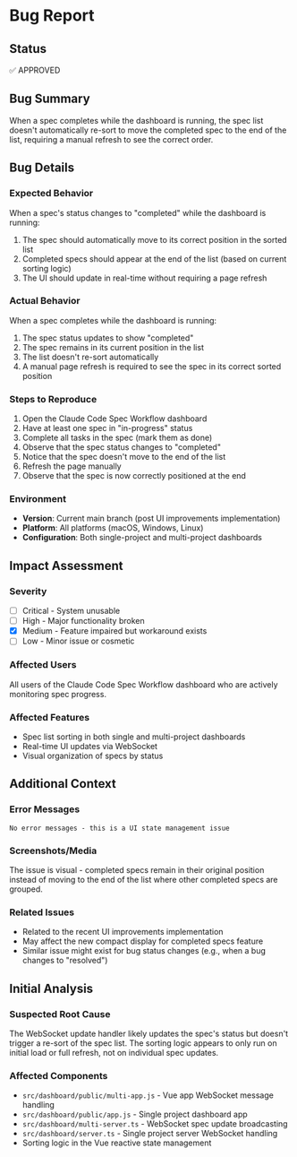 # Bug Report

## Status
✅ APPROVED

## Bug Summary
When a spec completes while the dashboard is running, the spec list doesn't automatically re-sort to move the completed spec to the end of the list, requiring a manual refresh to see the correct order.

## Bug Details

### Expected Behavior
When a spec's status changes to "completed" while the dashboard is running:
1. The spec should automatically move to its correct position in the sorted list
2. Completed specs should appear at the end of the list (based on current sorting logic)
3. The UI should update in real-time without requiring a page refresh

### Actual Behavior  
When a spec completes while the dashboard is running:
1. The spec status updates to show "completed" 
2. The spec remains in its current position in the list
3. The list doesn't re-sort automatically
4. A manual page refresh is required to see the spec in its correct sorted position

### Steps to Reproduce
1. Open the Claude Code Spec Workflow dashboard
2. Have at least one spec in "in-progress" status
3. Complete all tasks in the spec (mark them as done)
4. Observe that the spec status changes to "completed"
5. Notice that the spec doesn't move to the end of the list
6. Refresh the page manually
7. Observe that the spec is now correctly positioned at the end

### Environment
- **Version**: Current main branch (post UI improvements implementation)
- **Platform**: All platforms (macOS, Windows, Linux)
- **Configuration**: Both single-project and multi-project dashboards

## Impact Assessment

### Severity
- [ ] Critical - System unusable
- [ ] High - Major functionality broken
- [x] Medium - Feature impaired but workaround exists
- [ ] Low - Minor issue or cosmetic

### Affected Users
All users of the Claude Code Spec Workflow dashboard who are actively monitoring spec progress.

### Affected Features
- Spec list sorting in both single and multi-project dashboards
- Real-time UI updates via WebSocket
- Visual organization of specs by status

## Additional Context

### Error Messages
```
No error messages - this is a UI state management issue
```

### Screenshots/Media
The issue is visual - completed specs remain in their original position instead of moving to the end of the list where other completed specs are grouped.

### Related Issues
- Related to the recent UI improvements implementation
- May affect the new compact display for completed specs feature
- Similar issue might exist for bug status changes (e.g., when a bug changes to "resolved")

## Initial Analysis

### Suspected Root Cause
The WebSocket update handler likely updates the spec's status but doesn't trigger a re-sort of the spec list. The sorting logic appears to only run on initial load or full refresh, not on individual spec updates.

### Affected Components
- `src/dashboard/public/multi-app.js` - Vue app WebSocket message handling
- `src/dashboard/public/app.js` - Single project dashboard app
- `src/dashboard/multi-server.ts` - WebSocket spec update broadcasting
- `src/dashboard/server.ts` - Single project server WebSocket handling
- Sorting logic in the Vue reactive state management